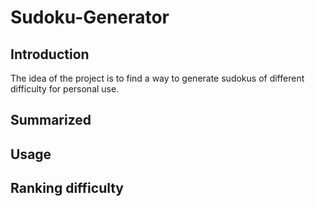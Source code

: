 # Sudoku-Generator

## Introduction
The idea of the project is to find a way to generate sudokus of different difficulty for personal use.

## Summarized

## Usage

## Ranking difficulty

##
